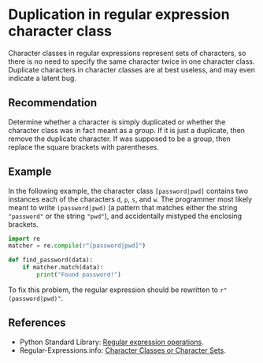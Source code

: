 # Duplication in regular expression character class
Character classes in regular expressions represent sets of characters, so there is no need to specify the same character twice in one character class. Duplicate characters in character classes are at best useless, and may even indicate a latent bug.


## Recommendation
Determine whether a character is simply duplicated or whether the character class was in fact meant as a group. If it is just a duplicate, then remove the duplicate character. If was supposed to be a group, then replace the square brackets with parentheses.


## Example
In the following example, the character class `[password|pwd]` contains two instances each of the characters `d`, `p`, `s`, and `w`. The programmer most likely meant to write `(password|pwd)` (a pattern that matches either the string `"password"` or the string `"pwd"`), and accidentally mistyped the enclosing brackets.


```python
import re
matcher = re.compile(r"[password|pwd]")

def find_password(data):
    if matcher.match(data):
        print("Found password!")

```
To fix this problem, the regular expression should be rewritten to `r"(password|pwd)"`.


## References
* Python Standard Library: [Regular expression operations](https://docs.python.org/library/re.html).
* Regular-Expressions.info: [Character Classes or Character Sets](http://www.regular-expressions.info/charclass.html).
